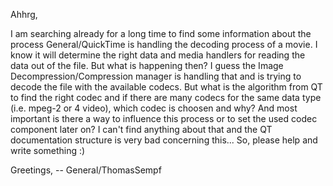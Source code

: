 Ahhrg,

I am searching already for a long time to find some information about the process General/QuickTime is handling the decoding process of a movie. I know it will determine the right data and media handlers for reading the data out of the file. But what is happening then? I guess the Image Decompression/Compression manager is handling that and is trying to decode the file with the available codecs. But what is the algorithm from QT to find the right codec and if there are many codecs for the same data type (i.e. mpeg-2 or 4 video), which codec is choosen and why? And most important is there a way to influence this process or to set the used codec component later on?
I can't find anything about that and the QT documentation structure is very bad concerning this...
So, please help and write something :)

Greetings,
-- General/ThomasSempf